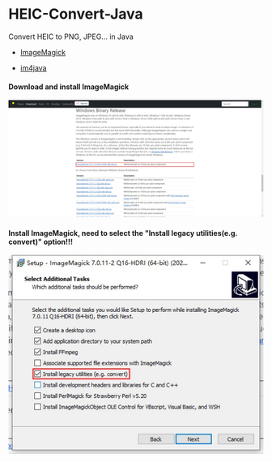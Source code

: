 # HEIC-Convert-Java
Convert HEIC to PNG, JPEG... in Java

- [ImageMagick](https://imagemagick.org/)

- [im4java](http://im4java.sourceforge.net/)

#### Download and install ImageMagick

![download_image_magick](https://github.com/yanzhonghui/HEIC-Convert-Java/blob/master/img/download_image_magick.jpg)

#### Install ImageMagick, need to select the "Install legacy utilities(e.g. convert)" option!!!

![select 'install legacy utilities(e.g. convert)'](https://github.com/yanzhonghui/HEIC-Convert-Java/blob/master/img/install_convert.jpg)
